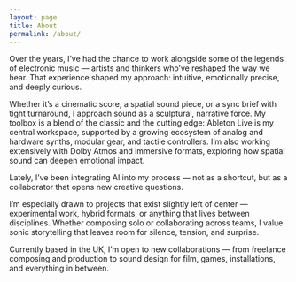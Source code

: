 ```yaml
---
layout: page
title: About
permalink: /about/
---
```


Over the years, I’ve had the chance to work alongside some of the legends of electronic music — artists and thinkers who’ve reshaped the way we hear. That experience shaped my approach: intuitive, emotionally precise, and deeply curious.

Whether it’s a cinematic score, a spatial sound piece, or a sync brief with tight turnaround, I approach sound as a sculptural, narrative force. My toolbox is a blend of the classic and the cutting edge: Ableton Live is my central workspace, supported by a growing ecosystem of analog and hardware synths, modular gear, and tactile controllers. I’m also working extensively with Dolby Atmos and immersive formats, exploring how spatial sound can deepen emotional impact.

Lately, I’ve been integrating AI into my process — not as a shortcut, but as a collaborator that opens new creative questions.

I’m especially drawn to projects that exist slightly left of center — experimental work, hybrid formats, or anything that lives between disciplines. Whether composing solo or collaborating across teams, I value sonic storytelling that leaves room for silence, tension, and surprise.

Currently based in the UK, I’m open to new collaborations — from freelance composing and production to sound design for film, games, installations, and everything in between.